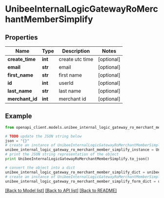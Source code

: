 # UnibeeInternalLogicGatewayRoMerchantMemberSimplify


## Properties

Name | Type | Description | Notes
------------ | ------------- | ------------- | -------------
**create_time** | **int** | create utc time | [optional] 
**email** | **str** | email | [optional] 
**first_name** | **str** | first name | [optional] 
**id** | **int** | userId | [optional] 
**last_name** | **str** | last name | [optional] 
**merchant_id** | **int** | merchant id | [optional] 

## Example

```python
from openapi_client.models.unibee_internal_logic_gateway_ro_merchant_member_simplify import UnibeeInternalLogicGatewayRoMerchantMemberSimplify

# TODO update the JSON string below
json = "{}"
# create an instance of UnibeeInternalLogicGatewayRoMerchantMemberSimplify from a JSON string
unibee_internal_logic_gateway_ro_merchant_member_simplify_instance = UnibeeInternalLogicGatewayRoMerchantMemberSimplify.from_json(json)
# print the JSON string representation of the object
print UnibeeInternalLogicGatewayRoMerchantMemberSimplify.to_json()

# convert the object into a dict
unibee_internal_logic_gateway_ro_merchant_member_simplify_dict = unibee_internal_logic_gateway_ro_merchant_member_simplify_instance.to_dict()
# create an instance of UnibeeInternalLogicGatewayRoMerchantMemberSimplify from a dict
unibee_internal_logic_gateway_ro_merchant_member_simplify_form_dict = unibee_internal_logic_gateway_ro_merchant_member_simplify.from_dict(unibee_internal_logic_gateway_ro_merchant_member_simplify_dict)
```
[[Back to Model list]](../README.md#documentation-for-models) [[Back to API list]](../README.md#documentation-for-api-endpoints) [[Back to README]](../README.md)


